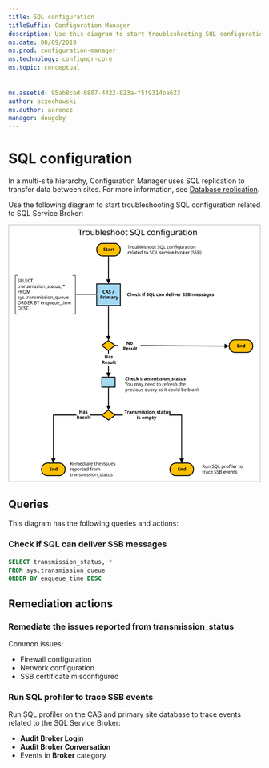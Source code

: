 ```yaml
---
title: SQL configuration
titleSuffix: Configuration Manager
description: Use this diagram to start troubleshooting SQL configuration for Configuration Manager
ms.date: 08/09/2019
ms.prod: configuration-manager
ms.technology: configmgr-core
ms.topic: conceptual


ms.assetid: 95ab8cbd-0807-4422-823a-f5f9314ba623
author: aczechowski
ms.author: aaroncz
manager: dougeby
---
```


# SQL configuration

In a multi-site hierarchy, Configuration Manager uses SQL replication to transfer data between sites. For more information, see [Database replication](../../../plan-design/hierarchy/database-replication.md).

Use the following diagram to start troubleshooting SQL configuration related to SQL Service Broker:

![Diagram to troubleshoot SQL configuration](media/sql-configuration.svg)

## Queries

This diagram has the following queries and actions:

### Check if SQL can deliver SSB messages

```sql
SELECT transmission_status, *
FROM sys.transmission_queue
ORDER BY enqueue_time DESC
```

## Remediation actions

### Remediate the issues reported from transmission_status

Common issues:

- Firewall configuration
- Network configuration
- SSB certificate misconfigured

### Run SQL profiler to trace SSB events

Run SQL profiler on the CAS and primary site database to trace events related to the SQL Service Broker:

- **Audit Broker Login**
- **Audit Broker Conversation**
- Events in **Broker** category
